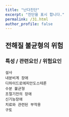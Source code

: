 ```yaml
---
title: "난다진단"
excerpt: "진단을 표시 합니다."
permalink: /31.html
author_profile: false
---
```

## 전해질 불균형의 위험


### 특성 / 관련요인 / 위험요인

>                
                              
    설사
    내분비계 장애
    디하이드로에피안도스테론
    수분 불균형
    조절기전의 장애
    신기능장애
    치료와 관련된 부작용
    구토

